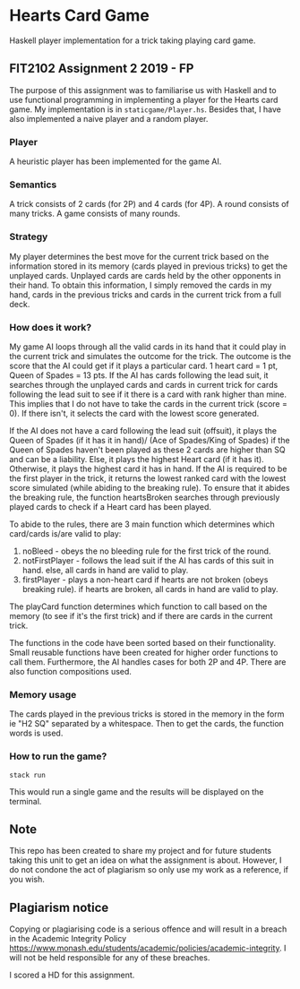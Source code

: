 # Hearts Card Game
Haskell player implementation for a trick taking playing card game.

## FIT2102 Assignment 2 2019 - FP
The purpose of this assignment was to familiarise us with Haskell and to use functional programming in implementing a player for the Hearts card game. My implementation is in ```staticgame/Player.hs```. Besides that, I have also implemented a naive player and a random player. 

### Player
A heuristic player has been implemented for the game AI. 

### Semantics
A trick consists of 2 cards (for 2P) and 4 cards (for 4P). A round consists of many tricks. A game consists of many rounds. 

### Strategy
My player determines the best move for the current trick based on the information stored in its memory (cards played in previous tricks) to get the unplayed cards. Unplayed cards are cards held by the other opponents in their hand. To obtain this
information, I simply removed the cards in my hand, cards in the previous tricks and cards in the current trick from a full deck. 

### How does it work?
My game AI loops through all the valid cards in its hand that it could play in the current trick and simulates the outcome for the trick. The outcome is the score that the AI could get if it plays a particular card. 1 heart card = 1 pt, Queen of Spades = 13 pts. If the AI has cards following the lead suit, it searches through the unplayed cards and cards in current trick for cards following the lead suit to see if it there is a card with rank higher than mine. This implies that I do not have to take the cards in the current trick (score = 0). If there isn't, it selects the card with the lowest score generated. 

If the AI does not have a card following the lead suit (offsuit), it plays the Queen of Spades (if it has it in hand)/ (Ace of Spades/King of Spades) if the Queen of Spades haven't been played as these 2 cards are higher than SQ and can be a liability. Else, it plays the highest Heart card (if it has it). Otherwise, it plays the highest card it has in hand. 
If the AI is required to be the first player in the trick, it returns the lowest ranked card with the lowest score simulated (while abiding to the breaking rule). To ensure that it abides the breaking rule, the function heartsBroken searches through previously played cards to check if a Heart card has been played. 

To abide to the rules, there are 3 main function which determines which card/cards is/are valid to play:
1. noBleed - obeys the no bleeding rule for the first trick of the round. 
2. notFirstPlayer - follows the lead suit if the AI has cards of this suit in hand. else, all cards in hand are valid to play. 
3. firstPlayer - plays a non-heart card if hearts are not broken (obeys breaking rule). if hearts are broken, all cards in hand are valid to play. 

The playCard function determines which function to call based on the memory (to see if it's the first trick) and if there are cards in the current trick. 

The functions in the code have been sorted based on their functionality. Small reusable functions have been created for higher order functions to call them. Furthermore, the AI handles cases for both 2P and 4P. There are also function compositions used. 

### Memory usage
The cards played in the previous tricks is stored in the memory in the form ie "H2 SQ" separated by a whitespace. Then to get the cards, the function words is used. 

### How to run the game?
```stack run```

This would run a single game and the results will be displayed on the terminal.

## Note

This repo has been created to share my project and for future students taking this unit to get an idea on what the assignment is about. However, I do not condone the act of plagiarism so only use my work as a reference, if you wish.  

## Plagiarism notice
Copying or plagiarising code is a serious offence and will result in a breach in the Academic Integrity Policy https://www.monash.edu/students/academic/policies/academic-integrity. I will not be held responsible for any of these breaches.

I scored a HD for this assignment.




